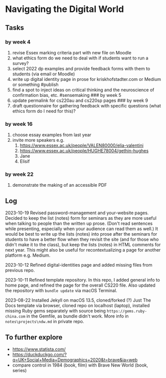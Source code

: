 # Navigating the Digital World
## Tasks
### by week 4
1. revise Essex marking criteria part with new file on Moodle
2. what ethics form do we need to deal with if students want to run a survey?
3. select 2022 dp examples and provide feedback forms with them to students (via email or Moodle)
4. write up digital identity page in prose for kriskhofstadter.com or Medium or something #publish
5. find a spot to inject ideas on critical thinking and the neuroscience of confirmation bias, etc. #sensemaking
### by week 5
1. update permalink for cs220au and cs220sp pages
### by week 9
2. draft questionnaire for gathering feedback with specific questions (what ethics form do I need for this)?
### by week 16
1. choose essay examples from last year
2. invite more speakers e.g. 
   1. https://www.essex.ac.uk/people/VALEN80000/elia-valentini
   2. https://www.essex.ac.uk/people/HUGHE78004/gethin-hughes
   3. Jane
   4. Elisif
### by week 22
1. demonstrate the making of an accessible PDF

## Log
2023-10-19 Revised password-management and your-website pages. Decided to keep the list (notes) form for seminars as they are more useful when talking to people than the written up prose. (Don't read sentences while presenting, especially when your audience can read them as well.) It would be best to write up the lists (notes) into prose after the seminars for students to have a better flow when they revisit the site (and for those who didn't make it to the class), but keep the lists (notes) in HTML comments for next year. This might also be useful for recontextualizing a page for another platform e.g. Medium.

2023-10-12 Refined digital-identities page and added missing files from previous repo.

2023-10-11 Refined template repository. In this repo, I added general info to home page, and refined the page for the overall CS220 file. Also updated the repository with `bundle update` via macOS Terminal.

2023-08-22 Installed Jekyll on macOS 13.5, cloned/forked (?) Just The Docs template via browser, cloned repo on localhost (laptop), installed missing Ruby gems separately with source being `https://gems.ruby-china.com` in the Gemfile, as bundle didn't work. More info in `notes\projects\ndw.md` in private repo. 

## To further explore
- https://www.statista.com/
- https://duckduckgo.com/?q=UK+Social+Media+Demographics+2020&t=brave&ia=web
- compare control in 1984 (book, film) with Brave New World (book, series)